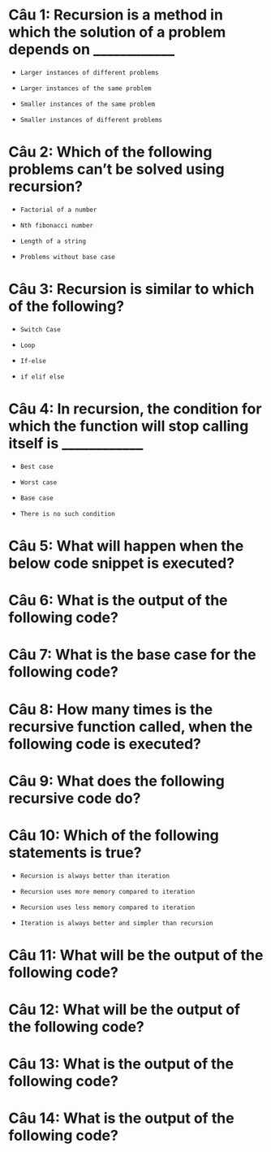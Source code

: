 # Câu 1: Recursion is a method in which the solution of a problem depends on ____________

- ```
  Larger instances of different problems
  ```

- ```
  Larger instances of the same problem
  ```

* ```
  Smaller instances of the same problem
  ```

- ```
  Smaller instances of different problems
  ```

# Câu 2: Which of the following problems can’t be solved using recursion?

- ```
  Factorial of a number
  ```

- ```
  Nth fibonacci number
  ```

- ```
  Length of a string
  ```

* ```
  Problems without base case
  ```

# Câu 3: Recursion is similar to which of the following?

- ```
  Switch Case
  ```

* ```
  Loop
  ```

- ```
  If-else
  ```

- ```
  if elif else
  ```

# Câu 4: In recursion, the condition for which the function will stop calling itself is ____________

- ```
  Best case
  ```

- ```
  Worst case
  ```

* ```
  Base case
  ```

- ```
  There is no such condition
  ```

# Câu 5: What will happen when the below code snippet is executed?

# Câu 6: What is the output of the following code?

# Câu 7: What is the  base case for the following code?

# Câu 8: How many times is the recursive function called, when the following code is executed?

# Câu 9: What does the following recursive code do?

# Câu 10: Which of the following statements is true?

- ```
  Recursion is always better than iteration
  ```

* ```
  Recursion uses more memory compared to iteration
  ```

- ```
  Recursion uses less memory compared to iteration
  ```

- ```
  Iteration is always better and simpler than recursion
  ```

# Câu 11: What will be the output of the following code?

# Câu 12: What will be the output of the following code?

# Câu 13: What is the output of the following code?

# Câu 14: What is the output of the following code?

